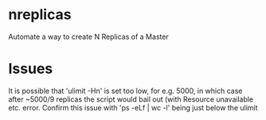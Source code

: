 # nreplicas
Automate a way to create N Replicas of a Master

# Issues
It is possible that 'ulimit -Hn' is set too low, for e.g. 5000, in which case after ~5000/9 replicas the script would bail out (with Resource unavailable etc. error. Confirm this issue with 'ps -eLf | wc -l' being just below the ulimit
